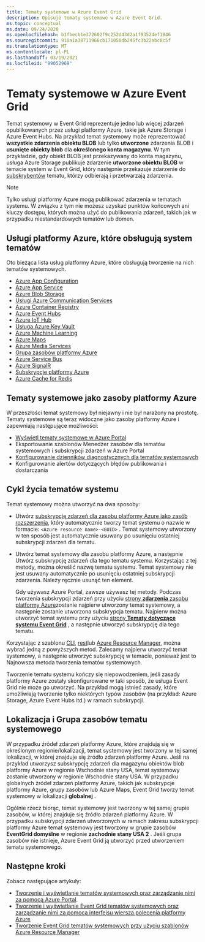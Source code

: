 ```yaml
---
title: Tematy systemowe w Azure Event Grid
description: Opisuje tematy systemowe w Azure Event Grid.
ms.topic: conceptual
ms.date: 09/24/2020
ms.openlocfilehash: b1fbecb1e372602f9c252d43d2a1f93524ef1846
ms.sourcegitcommit: 910a1a38711966cb171050db245fc3b22abc8c5f
ms.translationtype: MT
ms.contentlocale: pl-PL
ms.lasthandoff: 03/19/2021
ms.locfileid: "99052969"
---
```

# <a name="system-topics-in-azure-event-grid"></a>Tematy systemowe w Azure Event Grid
Temat systemowy w Event Grid reprezentuje jedno lub więcej zdarzeń opublikowanych przez usługi platformy Azure, takie jak Azure Storage i Azure Event Hubs. Na przykład temat systemowy może reprezentować **wszystkie zdarzenia obiektu BLOB** lub tylko **utworzone** zdarzenia BLOB i **usunięte obiekty blob** dla **określonego konta magazynu**. W tym przykładzie, gdy obiekt BLOB jest przekazywany do konta magazynu, usługa Azure Storage publikuje zdarzenie **utworzone obiektu BLOB** w temacie system w Event Grid, który następnie przekazuje zdarzenie do [subskrybentów](event-handlers.md) tematu, którzy odbierają i przetwarzają zdarzenia. 

> [!NOTE] 
> Tylko usługi platformy Azure mogą publikować zdarzenia w tematach systemu. W związku z tym nie możesz uzyskać punktów końcowych ani kluczy dostępu, których można użyć do publikowania zdarzeń, takich jak w przypadku niestandardowych tematów lub domen.

## <a name="azure-services-that-support-system-topics"></a>Usługi platformy Azure, które obsługują system tematów
Oto bieżąca lista usług platformy Azure, które obsługują tworzenie na nich tematów systemowych.

- [Azure App Configuration](event-schema-app-configuration.md)
- [Azure App Service](event-schema-app-service.md)
- [Azure Blob Storage](event-schema-blob-storage.md)
- [Usługi Azure Communication Services](event-schema-communication-services.md) 
- [Azure Container Registry](event-schema-container-registry.md)
- [Azure Event Hubs](event-schema-event-hubs.md)
- [Azure IoT Hub](event-schema-iot-hub.md)
- [Usługa Azure Key Vault](event-schema-key-vault.md)
- [Azure Machine Learning](event-schema-machine-learning.md)
- [Azure Maps](event-schema-azure-maps.md)
- [Azure Media Services](event-schema-media-services.md)
- [Grupa zasobów platformy Azure](event-schema-resource-groups.md)
- [Azure Service Bus](event-schema-service-bus.md)
- [Azure SignalR](event-schema-azure-signalr.md)
- [Subskrypcje platformy Azure](event-schema-subscriptions.md)
- [Azure Cache for Redis](event-schema-azure-cache.md)

## <a name="system-topics-as-azure-resources"></a>Tematy systemowe jako zasoby platformy Azure
W przeszłości temat systemowy był niejawny i nie był narażony na prostotę. Tematy systemowe są teraz widoczne jako zasoby platformy Azure i zapewniają następujące możliwości:

- [Wyświetl tematy systemowe w Azure Portal](create-view-manage-system-topics.md#view-all-system-topics)
- Eksportowanie szablonów Menedżer zasobów dla tematów systemowych i subskrypcji zdarzeń w Azure Portal
- [Konfigurowanie dzienników diagnostycznych dla tematów systemowych](enable-diagnostic-logs-topic.md#enable-diagnostic-logs-for-a-system-topic)
- Konfigurowanie alertów dotyczących błędów publikowania i dostarczania 

## <a name="lifecycle-of-system-topics"></a>Cykl życia tematów systemu
Temat systemowy można utworzyć na dwa sposoby: 

- Utwórz [subskrypcję zdarzeń dla zasobu platformy Azure jako zasób rozszerzenia](/rest/api/eventgrid/version2020-06-01/eventsubscriptions/createorupdate), który automatycznie tworzy temat systemu o nazwie w formacie: `<Azure resource name>-<GUID>` . Temat systemowy utworzony w ten sposób jest automatycznie usuwany po usunięciu ostatniej subskrypcji zdarzeń dla tematu. 
- Utwórz temat systemowy dla zasobu platformy Azure, a następnie Utwórz subskrypcję zdarzeń dla tego tematu systemu. Korzystając z tej metody, można określić nazwę tematu systemu. Temat systemowy nie jest usuwany automatycznie po usunięciu ostatniej subskrypcji zdarzenia. Należy ręcznie usunąć ten element. 

    Gdy używasz Azure Portal, zawsze używasz tej metody. Podczas tworzenia subskrypcji zdarzeń przy użyciu [strony **zdarzenia** zasobu platformy Azure](blob-event-quickstart-portal.md#subscribe-to-the-blob-storage)zostanie najpierw utworzony temat systemowy, a następnie zostanie utworzona subskrypcja tematu. Najpierw można utworzyć temat systemu przy użyciu [strony **Tematy dotyczące systemu Event Grid**](create-view-manage-system-topics.md#create-a-system-topic) , a następnie utworzyć subskrypcję dla tego tematu. 

Korzystając z szablonu [CLI](create-view-manage-system-topics-cli.md), [rest](/rest/api/eventgrid/version2020-06-01/eventsubscriptions/createorupdate)lub [Azure Resource Manager](create-view-manage-system-topics-arm.md), można wybrać jedną z powyższych metod. Zalecamy najpierw utworzyć temat systemowy, a następnie utworzyć subskrypcję w temacie, ponieważ jest to Najnowsza metoda tworzenia tematów systemowych.

Tworzenie tematu systemu kończy się niepowodzeniem, jeśli zasady platformy Azure zostały skonfigurowane w taki sposób, że usługa Event Grid nie może go utworzyć. Na przykład mogą istnieć zasady, które umożliwiają tworzenie tylko niektórych typów zasobów (na przykład: Azure Storage, Azure Event Hubs itd.) w ramach subskrypcji. 

## <a name="location-and-resource-group-for-a-system-topic"></a>Lokalizacja i Grupa zasobów tematu systemowego
W przypadku źródeł zdarzeń platformy Azure, które znajdują się w określonym regionie/lokalizacji, temat systemowy jest tworzony w tej samej lokalizacji, w której znajduje się źródło zdarzeń platformy Azure. Jeśli na przykład utworzysz subskrypcję zdarzeń dla magazynu obiektów blob platformy Azure w regionie Wschodnie stany USA, temat systemowy zostanie utworzony w regionie Wschodnie stany USA. W przypadku globalnych źródeł zdarzeń platformy Azure, takich jak subskrypcje platformy Azure, grupy zasobów lub Azure Maps, Event Grid tworzy temat systemowy w lokalizacji **globalnej** . 

Ogólnie rzecz biorąc, temat systemowy jest tworzony w tej samej grupie zasobów, w której znajduje się źródło zdarzeń platformy Azure. W przypadku subskrypcji zdarzeń utworzonych w ramach zakresu subskrypcji platformy Azure temat systemowy jest tworzony w grupie zasobów **EventGrid domyślne** w regionie **zachodnie stany USA 2** . Jeśli grupa zasobów nie istnieje, Azure Event Grid ją utworzyć przed utworzeniem tematu systemowego. 

## <a name="next-steps"></a>Następne kroki
Zobacz następujące artykuły: 

- [Tworzenie i wyświetlanie tematów systemowych oraz zarządzanie nimi za pomocą Azure Portal](create-view-manage-system-topics.md).
- [Tworzenie i wyświetlanie Event Grid tematów systemowych oraz zarządzanie nimi za pomocą interfejsu wiersza polecenia platformy Azure](create-view-manage-system-topics-cli.md)
- [Tworzenie Event Grid tematów systemowych przy użyciu szablonów Azure Resource Manager](create-view-manage-system-topics-arm.md)
